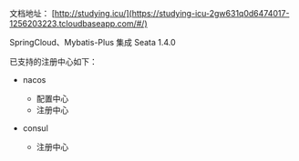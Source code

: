 文档地址：
[http://studying.icu/](https://studying-icu-2gw631q0d6474017-1256203223.tcloudbaseapp.com/#/)

SpringCloud、Mybatis-Plus 集成 Seata 1.4.0

已支持的注册中心如下：

- nacos

    - 配置中心
    - 注册中心
    
- consul

    - 注册中心
    
 